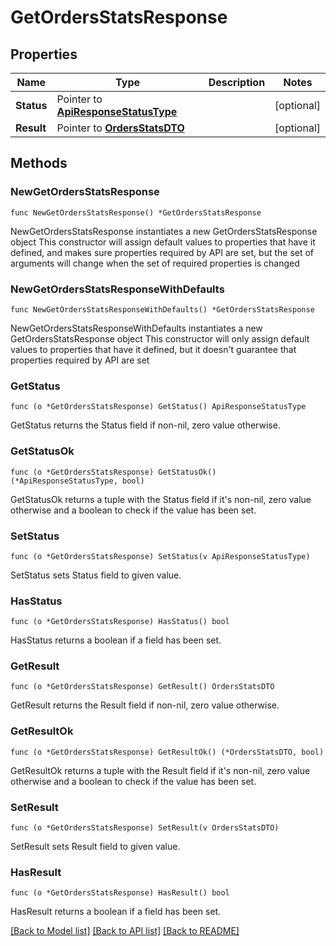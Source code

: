 # GetOrdersStatsResponse

## Properties

Name | Type | Description | Notes
------------ | ------------- | ------------- | -------------
**Status** | Pointer to [**ApiResponseStatusType**](ApiResponseStatusType.md) |  | [optional] 
**Result** | Pointer to [**OrdersStatsDTO**](OrdersStatsDTO.md) |  | [optional] 

## Methods

### NewGetOrdersStatsResponse

`func NewGetOrdersStatsResponse() *GetOrdersStatsResponse`

NewGetOrdersStatsResponse instantiates a new GetOrdersStatsResponse object
This constructor will assign default values to properties that have it defined,
and makes sure properties required by API are set, but the set of arguments
will change when the set of required properties is changed

### NewGetOrdersStatsResponseWithDefaults

`func NewGetOrdersStatsResponseWithDefaults() *GetOrdersStatsResponse`

NewGetOrdersStatsResponseWithDefaults instantiates a new GetOrdersStatsResponse object
This constructor will only assign default values to properties that have it defined,
but it doesn't guarantee that properties required by API are set

### GetStatus

`func (o *GetOrdersStatsResponse) GetStatus() ApiResponseStatusType`

GetStatus returns the Status field if non-nil, zero value otherwise.

### GetStatusOk

`func (o *GetOrdersStatsResponse) GetStatusOk() (*ApiResponseStatusType, bool)`

GetStatusOk returns a tuple with the Status field if it's non-nil, zero value otherwise
and a boolean to check if the value has been set.

### SetStatus

`func (o *GetOrdersStatsResponse) SetStatus(v ApiResponseStatusType)`

SetStatus sets Status field to given value.

### HasStatus

`func (o *GetOrdersStatsResponse) HasStatus() bool`

HasStatus returns a boolean if a field has been set.

### GetResult

`func (o *GetOrdersStatsResponse) GetResult() OrdersStatsDTO`

GetResult returns the Result field if non-nil, zero value otherwise.

### GetResultOk

`func (o *GetOrdersStatsResponse) GetResultOk() (*OrdersStatsDTO, bool)`

GetResultOk returns a tuple with the Result field if it's non-nil, zero value otherwise
and a boolean to check if the value has been set.

### SetResult

`func (o *GetOrdersStatsResponse) SetResult(v OrdersStatsDTO)`

SetResult sets Result field to given value.

### HasResult

`func (o *GetOrdersStatsResponse) HasResult() bool`

HasResult returns a boolean if a field has been set.


[[Back to Model list]](../README.md#documentation-for-models) [[Back to API list]](../README.md#documentation-for-api-endpoints) [[Back to README]](../README.md)


